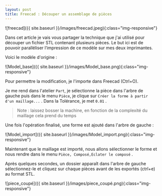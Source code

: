```yaml
---
layout: post
title: Freecad : Découper un assemblage de pièces  
---
```


![freecad]({{ site.baseurl }}/images/freecad.jpeg){:class="img-responsive"}

Dans cet article je vais vous partager la technique que j'ai utilisé pour découper un fichier STL contenant plusieurs pièces. Le but ici est de pouvoir paralléliser l’impression de ce modèle sur mes deux imprimantes. 

Voici le modèle d'origine :

![Model_base]({{ site.baseurl }}/images/Model_base.png){:class="img-responsive"}

Pour permettre la modification, je l'importe dans Freecad (Ctrl+O).

Je me rend dans l'atelier `Part`, je sélectionne la pièce dans l'arbre de gauche puis dans le menu `Pièce`, je clique sur `Créer la forme à partir d'un maillage...` . Dans la Tolérance, je met `0.01` . 

> Note : laissez bosser la machine, en fonction de la complexité du maillage cela prend du temps 

Une fois l'opération finalisé, une forme est ajouté dans l'arbre de gauche :

![Model_import]({{ site.baseurl }}/images/Model_import.png){:class="img-responsive"}

Maintenant que le maillage est importé, nous allons sélectionner le forme et nous rendre dans le menu `Pièce, Composé,Eclater le composé` . 

Après quelques secondes, un dossier apparaît dans l'arbre de gauche sélectionnez-le et cliquez sur chaque pièces avant de les exportés (ctrl+e) au format STL. 

  ![piece_coupé]({{ site.baseurl }}/images/piece_coupé.png){:class="img-responsive"}



